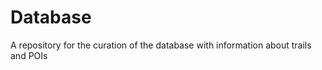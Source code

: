 Database
========

A repository for the curation of the database with information about trails and POIs
